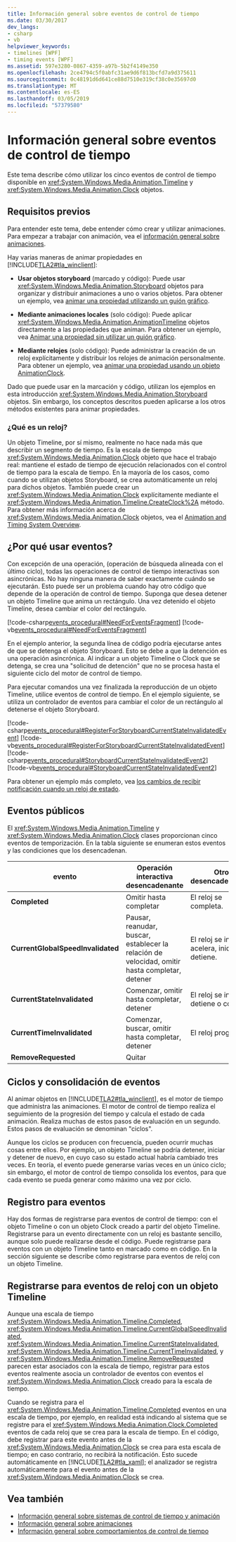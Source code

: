 ```yaml
---
title: Información general sobre eventos de control de tiempo
ms.date: 03/30/2017
dev_langs:
- csharp
- vb
helpviewer_keywords:
- timelines [WPF]
- timing events [WPF]
ms.assetid: 597e3280-0867-4359-a97b-5b2f4149e350
ms.openlocfilehash: 2ce4794c5f0abfc31ae9d6f813bcfd7a9d375611
ms.sourcegitcommit: 0c48191d6d641ce88d7510e319cf38c0e35697d0
ms.translationtype: MT
ms.contentlocale: es-ES
ms.lasthandoff: 03/05/2019
ms.locfileid: "57379580"
---
```

# <a name="timing-events-overview"></a>Información general sobre eventos de control de tiempo
Este tema describe cómo utilizar los cinco eventos de control de tiempo disponible en <xref:System.Windows.Media.Animation.Timeline> y <xref:System.Windows.Media.Animation.Clock> objetos.  
  
## <a name="prerequisites"></a>Requisitos previos  
 Para entender este tema, debe entender cómo crear y utilizar animaciones. Para empezar a trabajar con animación, vea el [información general sobre animaciones](animation-overview.md).  
  
 Hay varias maneras de animar propiedades en [!INCLUDE[TLA2#tla_winclient](../../../../includes/tla2sharptla-winclient-md.md)]:  
  
-   **Usar objetos storyboard** (marcado y código): Puede usar <xref:System.Windows.Media.Animation.Storyboard> objetos para organizar y distribuir animaciones a uno o varios objetos. Para obtener un ejemplo, vea [animar una propiedad utilizando un guión gráfico](how-to-animate-a-property-by-using-a-storyboard.md).  
  
-   **Mediante animaciones locales** (solo código): Puede aplicar <xref:System.Windows.Media.Animation.AnimationTimeline> objetos directamente a las propiedades que animan. Para obtener un ejemplo, vea [Animar una propiedad sin utilizar un guión gráfico](how-to-animate-a-property-without-using-a-storyboard.md).  
  
-   **Mediante relojes** (solo código): Puede administrar la creación de un reloj explícitamente y distribuir los relojes de animación personalmente.  Para obtener un ejemplo, vea [animar una propiedad usando un objeto AnimationClock](how-to-animate-a-property-by-using-an-animationclock.md).  
  
 Dado que puede usar en la marcación y código, utilizan los ejemplos en esta introducción <xref:System.Windows.Media.Animation.Storyboard> objetos. Sin embargo, los conceptos descritos pueden aplicarse a los otros métodos existentes para animar propiedades.  
  
### <a name="what-is-a-clock"></a>¿Qué es un reloj?  
 Un objeto Timeline, por sí mismo, realmente no hace nada más que describir un segmento de tiempo. Es la escala de tiempo <xref:System.Windows.Media.Animation.Clock> objeto que hace el trabajo real: mantiene el estado de tiempo de ejecución relacionados con el control de tiempo para la escala de tiempo. En la mayoría de los casos, como cuando se utilizan objetos Storyboard, se crea automáticamente un reloj para dichos objetos. También puede crear un <xref:System.Windows.Media.Animation.Clock> explícitamente mediante el <xref:System.Windows.Media.Animation.Timeline.CreateClock%2A> método. Para obtener más información acerca de <xref:System.Windows.Media.Animation.Clock> objetos, vea el [Animation and Timing System Overview](animation-and-timing-system-overview.md).  
  
## <a name="why-use-events"></a>¿Por qué usar eventos?  
 Con excepción de una operación, (operación de búsqueda alineada con el último ciclo), todas las operaciones de control de tiempo interactivas son asincrónicas. No hay ninguna manera de saber exactamente cuándo se ejecutarán. Esto puede ser un problema cuando hay otro código que depende de la operación de control de tiempo. Suponga que desea detener un objeto Timeline que anima un rectángulo. Una vez detenido el objeto Timeline, desea cambiar el color del rectángulo.  
  
 [!code-csharp[events_procedural#NeedForEventsFragment](~/samples/snippets/csharp/VS_Snippets_Wpf/events_procedural/CSharp/EventExample.cs#needforeventsfragment)]
 [!code-vb[events_procedural#NeedForEventsFragment](~/samples/snippets/visualbasic/VS_Snippets_Wpf/events_procedural/VisualBasic/EventExample.vb#needforeventsfragment)]  
  
 En el ejemplo anterior, la segunda línea de código podría ejecutarse antes de que se detenga el objeto Storyboard. Esto se debe a que la detención es una operación asincrónica. Al indicar a un objeto Timeline o Clock que se detenga, se crea una "solicitud de detención" que no se procesa hasta el siguiente ciclo del motor de control de tiempo.  
  
 Para ejecutar comandos una vez finalizada la reproducción de un objeto Timeline, utilice eventos de control de tiempo. En el ejemplo siguiente, se utiliza un controlador de eventos para cambiar el color de un rectángulo al detenerse el objeto Storyboard.  
  
 [!code-csharp[events_procedural#RegisterForStoryboardCurrentStateInvalidatedEvent](~/samples/snippets/csharp/VS_Snippets_Wpf/events_procedural/CSharp/EventExample.cs#registerforstoryboardcurrentstateinvalidatedevent)]
 [!code-vb[events_procedural#RegisterForStoryboardCurrentStateInvalidatedEvent](~/samples/snippets/visualbasic/VS_Snippets_Wpf/events_procedural/VisualBasic/EventExample.vb#registerforstoryboardcurrentstateinvalidatedevent)]  
[!code-csharp[events_procedural#StoryboardCurrentStateInvalidatedEvent2](~/samples/snippets/csharp/VS_Snippets_Wpf/events_procedural/CSharp/EventExample.cs#storyboardcurrentstateinvalidatedevent2)]
[!code-vb[events_procedural#StoryboardCurrentStateInvalidatedEvent2](~/samples/snippets/visualbasic/VS_Snippets_Wpf/events_procedural/VisualBasic/EventExample.vb#storyboardcurrentstateinvalidatedevent2)]  
  
 Para obtener un ejemplo más completo, vea [los cambios de recibir notificación cuando un reloj de estado](how-to-receive-notification-when-clock-state-changes.md).  
  
## <a name="public-events"></a>Eventos públicos  
 El <xref:System.Windows.Media.Animation.Timeline> y <xref:System.Windows.Media.Animation.Clock> clases proporcionan cinco eventos de temporización. En la tabla siguiente se enumeran estos eventos y las condiciones que los desencadenan.  
  
|evento|Operación interactiva desencadenante|Otros desencadenadores|  
|-----------|--------------------------------------|--------------------|  
|**Completed**|Omitir hasta completar|El reloj se completa.|  
|**CurrentGlobalSpeedInvalidated**|Pausar, reanudar, buscar, establecer la relación de velocidad, omitir hasta completar, detener|El reloj se invierte, acelera, inicia o detiene.|  
|**CurrentStateInvalidated**|Comenzar, omitir hasta completar, detener|El reloj se inicia, detiene o completa.|  
|**CurrentTimeInvalidated**|Comenzar, buscar, omitir hasta completar, detener|El reloj progresa.|  
|**RemoveRequested**|Quitar||  
  
## <a name="ticking-and-event-consolidation"></a>Ciclos y consolidación de eventos  
 Al animar objetos en [!INCLUDE[TLA2#tla_winclient](../../../../includes/tla2sharptla-winclient-md.md)], es el motor de tiempo que administra las animaciones. El motor de control de tiempo realiza el seguimiento de la progresión del tiempo y calcula el estado de cada animación. Realiza muchas de estos pasos de evaluación en un segundo. Estos pasos de evaluación se denominan "ciclos".  
  
 Aunque los ciclos se producen con frecuencia, pueden ocurrir muchas cosas entre ellos. Por ejemplo, un objeto Timeline se podría detener, iniciar y detener de nuevo, en cuyo caso su estado actual habría cambiado tres veces. En teoría, el evento puede generarse varias veces en un único ciclo; sin embargo, el motor de control de tiempo consolida los eventos, para que cada evento se pueda generar como máximo una vez por ciclo.  
  
## <a name="registering-for-events"></a>Registro para eventos  
 Hay dos formas de registrarse para eventos de control de tiempo: con el objeto Timeline o con un objeto Clock creado a partir del objeto Timeline. Registrarse para un evento directamente con un reloj es bastante sencillo, aunque solo puede realizarse desde el código. Puede registrarse para eventos con un objeto Timeline tanto en marcado como en código. En la sección siguiente se describe cómo registrarse para eventos de reloj con un objeto Timeline.  
  
<a name="registeringforclockeventswithatimeline"></a>   
## <a name="registering-for-clock-events-with-a-timeline"></a>Registrarse para eventos de reloj con un objeto Timeline  
 Aunque una escala de tiempo <xref:System.Windows.Media.Animation.Timeline.Completed>, <xref:System.Windows.Media.Animation.Timeline.CurrentGlobalSpeedInvalidated>, <xref:System.Windows.Media.Animation.Timeline.CurrentStateInvalidated>, <xref:System.Windows.Media.Animation.Timeline.CurrentTimeInvalidated>, y <xref:System.Windows.Media.Animation.Timeline.RemoveRequested> parecen estar asociados con la escala de tiempo, registrar para estos eventos realmente asocia un controlador de eventos con eventos el <xref:System.Windows.Media.Animation.Clock> creado para la escala de tiempo.  
  
 Cuando se registra para el <xref:System.Windows.Media.Animation.Timeline.Completed> eventos en una escala de tiempo, por ejemplo, en realidad está indicando al sistema que se registre para el <xref:System.Windows.Media.Animation.Clock.Completed> eventos de cada reloj que se crea para la escala de tiempo. En el código, debe registrar para este evento antes de la <xref:System.Windows.Media.Animation.Clock> se crea para esta escala de tiempo; en caso contrario, no recibirá la notificación. Esto sucede automáticamente en [!INCLUDE[TLA2#tla_xaml](../../../../includes/tla2sharptla-xaml-md.md)]; el analizador se registra automáticamente para el evento antes de la <xref:System.Windows.Media.Animation.Clock> se crea.  
  
## <a name="see-also"></a>Vea también
- [Información general sobre sistemas de control de tiempo y animación ](animation-and-timing-system-overview.md)
- [Información general sobre animaciones](animation-overview.md)
- [Información general sobre comportamientos de control de tiempo](timing-behaviors-overview.md)
